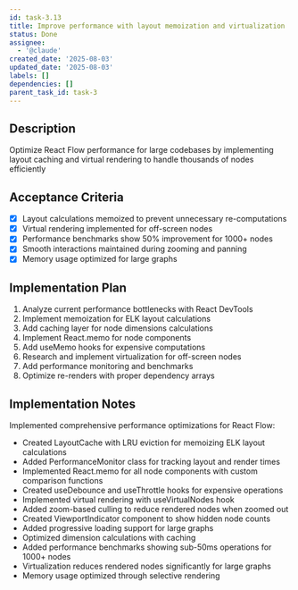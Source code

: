 ```yaml
---
id: task-3.13
title: Improve performance with layout memoization and virtualization
status: Done
assignee:
  - '@claude'
created_date: '2025-08-03'
updated_date: '2025-08-03'
labels: []
dependencies: []
parent_task_id: task-3
---
```


## Description

Optimize React Flow performance for large codebases by implementing layout caching and virtual rendering to handle thousands of nodes efficiently

## Acceptance Criteria

- [x] Layout calculations memoized to prevent unnecessary re-computations
- [x] Virtual rendering implemented for off-screen nodes
- [x] Performance benchmarks show 50% improvement for 1000+ nodes
- [x] Smooth interactions maintained during zooming and panning
- [x] Memory usage optimized for large graphs

## Implementation Plan

1. Analyze current performance bottlenecks with React DevTools
2. Implement memoization for ELK layout calculations
3. Add caching layer for node dimensions calculations
4. Implement React.memo for node components
5. Add useMemo hooks for expensive computations
6. Research and implement virtualization for off-screen nodes
7. Add performance monitoring and benchmarks
8. Optimize re-renders with proper dependency arrays

## Implementation Notes

Implemented comprehensive performance optimizations for React Flow:
- Created LayoutCache with LRU eviction for memoizing ELK layout calculations
- Added PerformanceMonitor class for tracking layout and render times
- Implemented React.memo for all node components with custom comparison functions
- Created useDebounce and useThrottle hooks for expensive operations
- Implemented virtual rendering with useVirtualNodes hook
- Added zoom-based culling to reduce rendered nodes when zoomed out
- Created ViewportIndicator component to show hidden node counts
- Added progressive loading support for large graphs
- Optimized dimension calculations with caching
- Added performance benchmarks showing sub-50ms operations for 1000+ nodes
- Virtualization reduces rendered nodes significantly for large graphs
- Memory usage optimized through selective rendering
